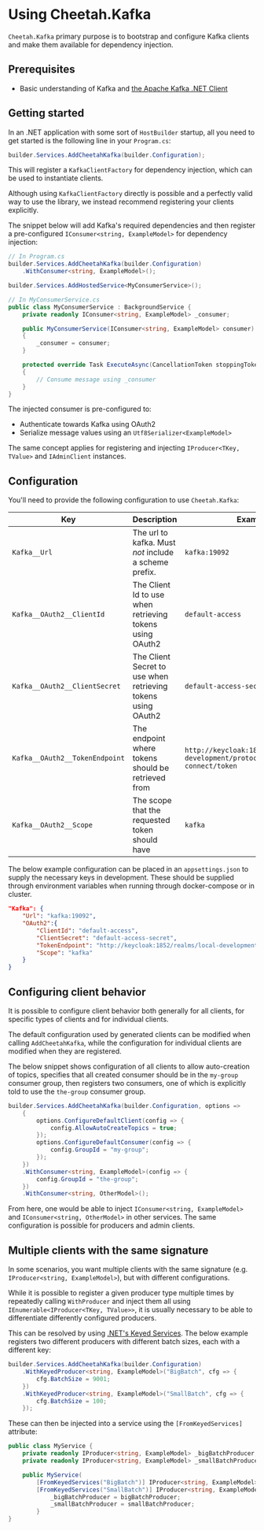 # Using Cheetah.Kafka

`Cheetah.Kafka` primary purpose is to bootstrap and configure Kafka clients and make them available for dependency injection.

## Prerequisites
- Basic understanding of Kafka and [the Apache Kafka .NET Client](https://docs.confluent.io/kafka-clients/dotnet/current/overview.html)

## Getting started
 
In an .NET application with some sort of `HostBuilder` startup, all you need to get started is the following line in your `Program.cs`:

```csharp
builder.Services.AddCheetahKafka(builder.Configuration);
```

This will register a `KafkaClientFactory` for dependency injection, which can be used to instantiate clients.

Although using `KafkaClientFactory` directly is possible and a perfectly valid way to use the library, we instead recommend registering your clients explicitly.

The snippet below will add Kafka's required dependencies and then register a pre-configured `IConsumer<string, ExampleModel>` for dependency injection:

```csharp
// In Program.cs
builder.Services.AddCheetahKafka(builder.Configuration)
    .WithConsumer<string, ExampleModel>();

builder.Services.AddHostedService<MyConsumerService>();

// In MyConsumerService.cs
public class MyConsumerService : BackgroundService {
    private readonly IConsumer<string, ExampleModel> _consumer;

    public MyConsumerService(IConsumer<string, ExampleModel> consumer)
    {
        _consumer = consumer;
    }

    protected override Task ExecuteAsync(CancellationToken stoppingToken)
    {
        // Consume message using _consumer
    }
}
```

The injected consumer is pre-configured to:
* Authenticate towards Kafka using OAuth2
* Serialize message values using an `Utf8Serializer<ExampleModel>`

The same concept applies for registering and injecting `IProducer<TKey, TValue>` and `IAdminClient` instances.

## Configuration

You'll need to provide the following configuration to use `Cheetah.Kafka`:

| Key                        	| Description                                                  	| Example                                                                       	| Required 	|
|----------------------------	|--------------------------------------------------------------	|-------------------------------------------------------------------------------	|----------	|
| `Kafka__Url`                  	| The url to kafka. Must *not* include a scheme prefix.        	| `kafka:19092`                                                                  	| ✓        	|
| `Kafka__OAuth2__ClientId`      	| The Client Id to use when retrieving tokens using OAuth2     	| `default-access`                                                                	| ✓        	|
| `Kafka__OAuth2__ClientSecret`  	| The Client Secret to use when retrieving tokens using OAuth2 	| `default-access-secret`                                                                	| ✓        	|
| `Kafka__OAuth2__TokenEndpoint` 	| The endpoint where tokens should be retrieved from           	| `http://keycloak:1852/realms/local-development/protocol/openid-connect/token` 	| ✓        	|
| `Kafka__OAuth2__Scope`         	| The scope that the requested token should have               	| `kafka`                                                                       	|          	|

The below example configuration can be placed in an `appsettings.json` to supply the necessary keys in development. These should be supplied through environment variables when running through docker-compose or in cluster.

```json
"Kafka": {
    "Url": "kafka:19092",
    "OAuth2":{
        "ClientId": "default-access",
        "ClientSecret": "default-access-secret",
        "TokenEndpoint": "http://keycloak:1852/realms/local-development/protocol/openid-connect/token",
        "Scope": "kafka" 
    }
}
```

## Configuring client behavior

It is possible to configure client behavior both generally for all clients, for specific types of clients and for individual clients.

The default configuration used by generated clients can be modified when calling `AddCheetahKafka`, while the configuration for individual clients are modified when they are registered.

The below snippet shows configuration of all clients to allow auto-creation of topics, specifies that all created consumer should be in the `my-group` consumer group, then registers two consumers, one of which is explicitly told to use the `the-group` consumer group.

```csharp
builder.Services.AddCheetahKafka(builder.Configuration, options => 
    {
        options.ConfigureDefaultClient(config => {
            config.AllowAutoCreateTopics = true;
        });
        options.ConfigureDefaultConsumer(config => {
            config.GroupId = "my-group";
        });
    })
    .WithConsumer<string, ExampleModel>(config => {
        config.GroupId = "the-group";
    })
    .WithConsumer<string, OtherModel>();
```

From here, one would be able to inject `IConsumer<string, ExampleModel>` and `IConsumer<string, OtherModel>` in other services. The same configuration is possible for producers and admin clients.

## Multiple clients with the same signature

In some scenarios, you want multiple clients with the same signature (e.g. `IProducer<string, ExampleModel>`), but with different configurations.

While it is possible to register a given producer type multiple times by repeatedly calling `WithProducer` and inject them all using `IEnumerable<IProducer<TKey, TValue>>`, it is usually necessary to be able to differentiate differently configured producers.

This can be resolved by using [.NET's Keyed Services](https://learn.microsoft.com/en-us/aspnet/core/fundamentals/dependency-injection?view=aspnetcore-8.0#keyed-services). The below example registers two different producers with different batch sizes, each with a different key:

```csharp
builder.Services.AddCheetahKafka(builder.Configuration)
    .WithKeyedProducer<string, ExampleModel>("BigBatch", cfg => {
        cfg.BatchSize = 9001;
    })
    .WithKeyedProducer<string, ExampleModel>("SmallBatch", cfg => {
        cfg.BatchSize = 100;
    });
```

These can then be injected into a service using the `[FromKeyedServices]` attribute:

```csharp
public class MyService {
    private readonly IProducer<string, ExampleModel> _bigBatchProducer;
    private readonly IProducer<string, ExampleModel> _smallBatchProducer;

    public MyService(
        [FromKeyedServices("BigBatch")] IProducer<string, ExampleModel> bigBatchProducer,
        [FromKeyedServices("SmallBatch")] IProducer<string, ExampleModel> smallBatchProducer){
            _bigBatchProducer = bigBatchProducer;
            _smallBatchProducer = smallBatchProducer;
        }
}
```